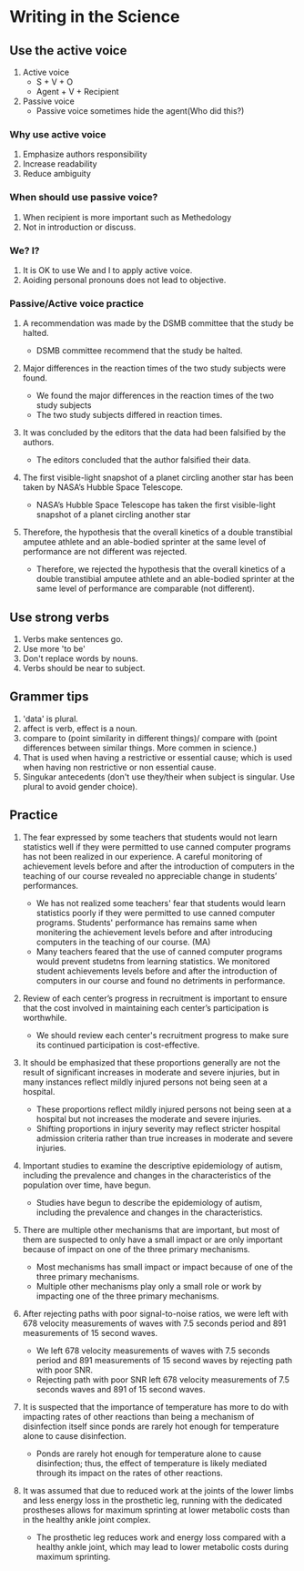 # Writing in the Science 
## Use the active voice  
1. Active voice
   - S + V + O 
   - Agent + V + Recipient
2. Passive voice
   -  Passive voice sometimes hide the agent(Who did this?)
### Why use active voice
1. Emphasize authors responsibility
2. Increase readability
3. Reduce ambiguity
### When should use passive voice?
1. When recipient is more important such as Methedology
2. Not in introduction or discuss.

### We? I?
1. It is OK to use We and I to apply active voice.
2. Aoiding personal pronouns does not lead to objective.

### Passive/Active voice practice
1. A recommendation was made by the DSMB committee that the study be halted.
   - DSMB committee recommend that the study be halted.


2. Major differences in the reaction times of the two study subjects were found.
    - We found the major differences in the reaction times of the two study subjects
    - The two study subjects differed in reaction times.

3. It was concluded by the editors that the data had been falsified by the authors.
    - The editors concluded that the author falsified their data.
  
4. The first visible-light snapshot of a planet circling another star has been taken by NASA’s Hubble Space Telescope. 
    - NASA’s Hubble Space Telescope has taken the first visible-light snapshot of a planet circling another star

5. Therefore, the hypothesis that the overall kinetics of a double transtibial amputee athlete and an able-bodied sprinter at the same level of performance are not different was rejected.
    - Therefore, we rejected the hypothesis that the overall kinetics of a double transtibial amputee athlete and an able-bodied sprinter at the same level of performance are comparable (not different).

## Use strong verbs
1. Verbs make sentences go.
2. Use more 'to be'
3. Don't replace words by nouns.
4. Verbs should be near to subject.

## Grammer tips
1. 'data' is plural.
2. affect is verb, effect is a noun.
3. compare to (point similarity in different things)/ compare with (point differences between similar things. More commen in science.)
4. That is used when having a restrictive or essential cause; which is used when having non restrictive or non essential cause.
5. Singukar antecedents (don't use they/their when subject is singular. Use plural to avoid gender choice).

## Practice
1. The fear expressed by some teachers that students would not learn statistics well if they were permitted to use canned computer programs has not been realized in our experience.  A careful monitoring of achievement levels before and after the introduction of computers in the teaching of our course revealed no appreciable change in students’ performances.
    - We has not realized some teachers' fear that students would learn statistics poorly if they were permitted to use canned computer programs. Students' performance has remains same when monitering the achievement levels before and after introducing computers in the teaching of our course. (MA)
    - Many teachers feared that the use of canned computer programs would prevent studetns from learning statistics. We monitored student achievements levels before and after the introduction of computers in our course and found no detriments in performance.


2. Review of each center’s progress in recruitment is important to ensure that the cost involved in maintaining each center’s participation is worthwhile.
    - We should review each center's recruitment progress to make sure its continued participation is cost-effective.
 
3. It should be emphasized that these proportions generally are not the result of significant increases in moderate and severe injuries, but in many instances reflect mildly injured persons not being seen at a hospital.
    - These proportions reflect mildly injured persons not being seen at a hospital but not increases the moderate and severe injuries.
    - Shifting proportions in injury severity may reflect stricter hospital admission criteria rather than true increases in moderate and severe injuries.

4. Important studies to examine the descriptive epidemiology of autism, including the prevalence and changes in the characteristics of the population over time, have begun. 
    - Studies have begun to describe the epidemiology of autism, including the prevalence and changes in the characteristics.


5. There are multiple other mechanisms that are important, but most of them are suspected to only have a small impact or are only important because of impact on one of the three primary mechanisms.
    - Most mechanisms has small impact or impact because of one of the three primary mechanisms.
    - Multiple other mechanisms play only a small role or work by impacting one of the three primary mechanisms.


6. After rejecting paths with poor signal-to-noise ratios, we were left with 678 velocity measurements of waves with 7.5 seconds period and 891 measurements of 15 second waves. 
    - We left 678 velocity measurements of waves with 7.5 seconds period and 891 measurements of 15 second waves by rejecting path with poor SNR.
    - Rejecting path with poor SNR left 678 velocity measurements of 7.5 seconds waves and 891 of 15 second waves.

7. It is suspected that the importance of temperature has more to do with impacting rates of other reactions than being a mechanism of disinfection itself since ponds are rarely hot enough for temperature alone to cause disinfection.
    - Ponds are rarely hot enough for temperature alone to cause disinfection; thus, the effect of temperature is likely mediated through its impact on the rates of other reactions.

9. It was assumed that due to reduced work at the joints of the lower limbs and less energy loss in the prosthetic leg, running with the dedicated prostheses allows for maximum sprinting at lower metabolic costs than in the healthy ankle joint complex.
    - The prosthetic leg reduces work and energy loss compared with a healthy ankle joint, which may lead to lower metabolic costs during maximum sprinting.

 